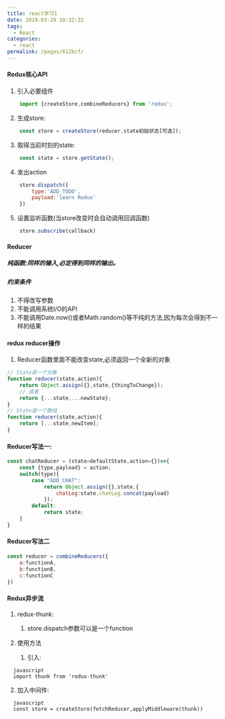 ```yaml
---
title: react学习1
date: 2019-03-29 10:32:32
tags: 
  - React
categories: 
  - react
permalink: /pages/612bcf/
---
```

#### Redux核心API

1. 引入必要组件
```javascript
    import {createStore,combineReducers} from 'redux';
```

2. 生成store:
```javascript
    const store = createStore(reducer,state初始状态[可选]);
```

3. 取得当前时刻的state:
```javascript
    const state = store.getState();
```

4. 发出action
```javascript
    store.dispatch({
        type:'ADD_TODO',
        payload:'learn Redux'
    })
```

5. 设置监听函数(当store改变时会自动调用回调函数)
```javascript
    store.subscribe(callback)
```

#### Reducer
##### 纯函数:同样的输入,必定得到同样的输出。

##### 约束条件

1. 不得改写参数
2. 不能调用系统I/O的API
3. 不能调用Date.now()或者Math.random()等不纯的方法,因为每次会得到不一样的结果

#### redux reducer操作

1. Reducer函数里面不能改变state,必须返回一个全新的对象

```javascript
// State是一个对象
function reducer(state,action){
    return Object.assign({},state,{thingToChange});
    // 或者
    return {...state,...newState};
}
// State是一个数组
function reducer(state,action){
    return [...state,newItem];
}
```

#### Reducer写法一:

```javascript
const chatReducer = (state=defaultState,action={})=>{
    const {type,payload} = action;
    switch(type){
        case "ADD_CHAT":
            return Object.assign({},state,{
                chatLog:state.chatLog.concat(payload)
            });
        default:
            return state;
    }
}
```

#### Reducer写法二
```javascript
const reducer = combineReducers({
    a:functionA,
    b:functionB,
    c:functionC
})
```

#### Redux异步流

1. redux-thunk:
    1. store.dispatch参数可以是一个function

1. 使用方法
   1. 引入:
```
  javascript
  import thunk from 'redux-thunk'
```
   2. 加入中间件:
```
  javascript
  const store = createStore(fetchReducer,applyMiddleware(thunk))
``` 